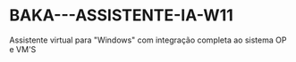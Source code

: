 # BAKA---ASSISTENTE-IA-W11
Assistente virtual para "Windows"  com integração completa ao sistema OP e VM'S
